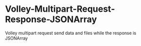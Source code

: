 # Volley-Multipart-Request-Response-JSONArray
Volley multipart request send data and files while the response is JSONArray
